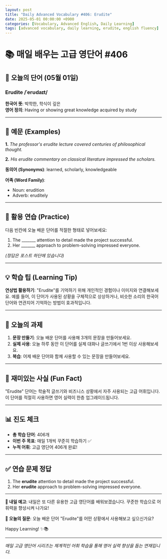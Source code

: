 ```yaml
---
layout: post
title: "Daily Advanced Vocabulary #406: Erudite"
date: 2025-05-01 00:00:00 +0900
categories: [Vocabulary, Advanced English, Daily Learning]
tags: [advanced vocabulary, daily learning, erudite, english fluency]
---
```


# 📚 **매일 배우는 고급 영단어 #406**

## 🌟 **오늘의 단어 (05월 01일)**

### **Erudite** /ˈerʊdaɪt/

**한국어 뜻**: 박학한, 학식이 깊은  
**영어 정의**: Having or showing great knowledge acquired by study

<!--more-->

---

## 📖 **예문 (Examples)**

**1.** *The professor's erudite lecture covered centuries of philosophical thought.*

**2.** *His erudite commentary on classical literature impressed the scholars.*

**동의어 (Synonyms)**: learned, scholarly, knowledgeable

**어족 (Word Family)**:
- Noun: erudition
- Adverb: eruditely

---

## 🎯 **활용 연습 (Practice)**

다음 빈칸에 오늘 배운 단어를 적절한 형태로 넣어보세요:

1. The _______ attention to detail made the project successful.
2. Her _______ approach to problem-solving impressed everyone.

*(정답은 포스트 하단에 있습니다)*

---

## 💡 **학습 팁 (Learning Tip)**

**연상법 활용하기**: "Erudite"를 기억하기 위해 개인적인 경험이나 이미지와 연결해보세요. 
예를 들어, 이 단어가 사용된 상황을 구체적으로 상상하거나, 비슷한 소리의 한국어 단어와 연관지어 기억하는 방법이 효과적입니다.

---

## 📝 **오늘의 과제**

1. **문장 만들기**: 오늘 배운 단어를 사용해 3개의 문장을 만들어보세요.
2. **실제 사용**: 오늘 하루 동안 이 단어를 실제 대화나 글쓰기에서 1번 이상 사용해보세요.
3. **복습**: 어제 배운 단어와 함께 사용할 수 있는 문장을 만들어보세요.

---

## 🎲 **재미있는 사실 (Fun Fact)**

"Erudite" 단어는 학술적 글쓰기와 비즈니스 상황에서 자주 사용되는 고급 어휘입니다. 이 단어를 적절히 사용하면 영어 실력이 한층 업그레이드됩니다.

---

## 📊 **진도 체크**

- **총 학습 단어**: 406개
- **이번 주 목표**: 매일 1개씩 꾸준히 학습하기 ✅
- **누적 어휘**: 고급 영단어 406개 완료!

---

## ✅ **연습 문제 정답**

1. The **erudite** attention to detail made the project successful.
2. Her **erudite** approach to problem-solving impressed everyone.

---

**🎯 내일 예고**: 내일은 또 다른 유용한 고급 영단어를 배워보겠습니다. 꾸준한 학습으로 어휘력을 향상시켜 나가요!

**💭 오늘의 질문**: 오늘 배운 단어 "Erudite"를 어떤 상황에서 사용해보고 싶으신가요? 

Happy Learning! ✨📚

---

*매일 고급 영단어 시리즈는 체계적인 어휘 학습을 통해 영어 실력 향상을 돕는 연재입니다.*
